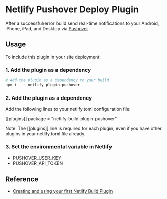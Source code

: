 # Netlify Pushover Deploy Plugin
After a successful/error build send  real-time notifications to your Android, iPhone, iPad, and Desktop via [Pushover](http://pushover.net)

## Usage
To include this plugin in your site deployment:

### 1. Add the plugin as a dependency
```sh
# Add the plugin as a dependency to your build
npm i --s netlify-plugin-pushover
```
### 2. Add the plugin as a dependency
Add the following lines to your netlify.toml configuration file:

[[plugins]]
package = "netlify-build-plugin-pushover"

Note: The [[plugins]] line is required for each plugin, even if you have other plugins in your netlify.toml file already.

### 3. Set the environmental variable in Netlify
- PUSHOVER_USER_KEY
- PUSHOVER_API_TOKEN

## Reference
- [Creating and using your first Netlify Build Plugin](https://www.netlify.com/blog/2019/10/16/creating-and-using-your-first-netlify-build-plugin)